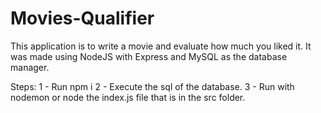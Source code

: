 # Movies-Qualifier

This application is to write a movie and evaluate how much you liked it.
It was made using NodeJS with Express and MySQL as the database manager.

Steps:
1 - Run npm i
2 - Execute the sql of the database.
3 - Run with nodemon or node the index.js file that is in the src folder.
